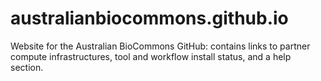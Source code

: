 # australianbiocommons.github.io
Website for the Australian BioCommons GitHub: contains links to partner compute infrastructures, tool and workflow install status, and a help section.
